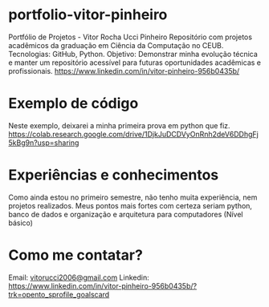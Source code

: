 # portfolio-vitor-pinheiro
Portfólio de Projetos - Vitor Rocha Ucci Pinheiro Repositório com projetos acadêmicos da graduação em Ciência da Computação no CEUB. Tecnologias: GitHub, Python. Objetivo: Demonstrar minha evolução técnica e manter um repositório acessível para futuras oportunidades acadêmicas e profissionais. https://www.linkedin.com/in/vitor-pinheiro-956b0435b/

# Exemplo de código
Neste exemplo, deixarei a minha primeira prova em python que fiz.
https://colab.research.google.com/drive/1DjkJuDCDVyOnRnh2deV6DDhgFj5kBg9n?usp=sharing

# Experiências e conhecimentos
Como ainda estou no primeiro semestre, não tenho muita experiência, nem projetos realizados. Meus pontos mais fortes com certeza seriam python, banco de dados e organização e arquitetura para computadores (Nível básico)

# Como me contatar?

Email: vitorucci2006@gmail.com
Linkedin: https://www.linkedin.com/in/vitor-pinheiro-956b0435b/?trk=opento_sprofile_goalscard
